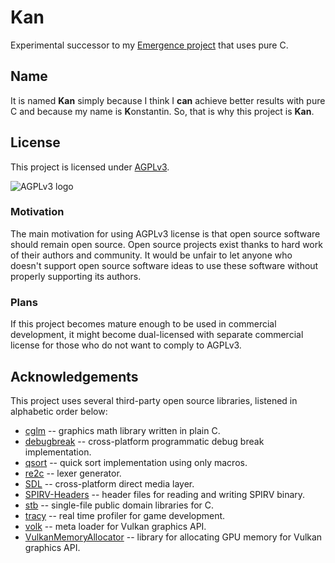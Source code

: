 # Kan

Experimental successor to my [Emergence project](https://github.com/KonstantinTomashevich/Emergence) that uses pure C.

## Name

It is named **Kan** simply because I think I **can** achieve better results with pure C and because my name is 
**K**onstantin. So, that is why this project is **Kan**.

## License

This project is licensed under [AGPLv3](https://www.gnu.org/licenses/agpl-3.0.html).

![AGPLv3 logo](https://www.gnu.org/graphics/agplv3-155x51.png)

### Motivation

The main motivation for using AGPLv3 license is that open source software should remain open source.
Open source projects exist thanks to hard work of their authors and community. It would be unfair to let anyone
who doesn't support open source software ideas to use these software without properly supporting its authors.

### Plans

If this project becomes mature enough to be used in commercial development, it might become dual-licensed with separate
commercial license for those who do not want to comply to AGPLv3.

## Acknowledgements

This project uses several third-party open source libraries, listened in alphabetic order below:

- [cglm](https://github.com/recp/cglm/) -- graphics math library written in plain C.
- [debugbreak](https://github.com/scottt/debugbreak/) -- cross-platform programmatic debug break implementation.
- [qsort](https://github.com/svpv/qsort/) -- quick sort implementation using only macros.
- [re2c](https://github.com/skvadrik/re2c/) -- lexer generator.
- [SDL](https://github.com/libsdl-org/SDL/) -- cross-platform direct media layer.
- [SPIRV-Headers](https://github.com/KhronosGroup/SPIRV-Headers) -- header files for reading and writing SPIRV binary.
- [stb](https://github.com/nothings/stb) -- single-file public domain libraries for C.
- [tracy](https://github.com/wolfpld/tracy/) -- real time profiler for game development.
- [volk](https://github.com/zeux/volk.git) -- meta loader for Vulkan graphics API.
- [VulkanMemoryAllocator](https://github.com/GPUOpen-LibrariesAndSDKs/VulkanMemoryAllocator) -- library for allocating
  GPU memory for Vulkan graphics API.
